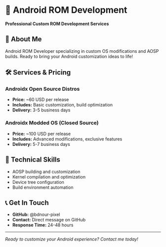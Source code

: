 # 🚀 Android ROM Development

**Professional Custom ROM Development Services**

## 👋 About Me
Android ROM Developer specializing in custom OS modifications and AOSP builds. Ready to bring your Android customization ideas to life!

## 🛠 Services & Pricing

### Androidx Open Source Distros
- **Price:** ~60 USD per release
- **Includes:** Basic customization, build optimization
- **Delivery:** 3-5 business days

### Androidx Modded OS (Closed Source)
- **Price:** ~100 USD per release  
- **Includes:** Advanced modifications, exclusive features
- **Delivery:** 5-7 business days

## 🔧 Technical Skills
- AOSP building and customization
- Kernel compilation and optimization  
- Device tree configuration
- Build environment automation

## 📞 Get In Touch
- **GitHub:** @bdnour-pixel
- **Contact:** Direct message on GitHub
- **Response Time:** 24-48 hours

---

*Ready to customize your Android experience? Contact me today!*
